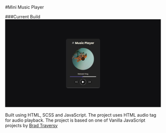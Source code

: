 #Mini Music Player

###Current Build
![Current Build](./images/current-build-snapshot.png)

Built using HTML, SCSS and JavaScript. The project uses HTML audio tag for audio playback.
The project is based on one of Vanilla JavaScript projects by [Brad Traversy](https://github.com/bradtraversy)
